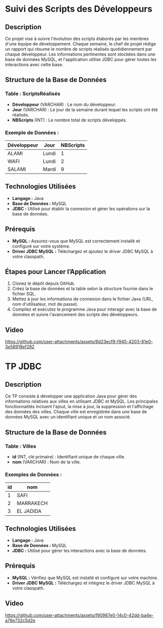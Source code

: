# Suivi des Scripts des Développeurs

## Description
Ce projet vise à suivre l'évolution des scripts élaborés par les membres d'une équipe de développement. Chaque semaine, le chef de projet rédige un rapport qui résume le nombre de scripts réalisés quotidiennement par chaque développeur. Les informations pertinentes sont stockées dans une base de données MySQL, et l'application utilise JDBC pour gérer toutes les interactions avec cette base.

## Structure de la Base de Données

### Table : ScriptsRéalisés
- **Développeur** (VARCHAR) : Le nom du développeur.
- **Jour** (VARCHAR) : Le jour de la semaine durant lequel les scripts ont été réalisés.
- **NBScripts** (INT) : Le nombre total de scripts développés.

### Exemple de Données :
| Développeur | Jour    | NBScripts |
|-------------|---------|-----------|
| ALAMI       | Lundi   | 1         |
| WAFI        | Lundi   | 2         |
| SALAMI      | Mardi   | 9         |

## Technologies Utilisées
- **Langage :** Java
- **Base de Données :** MySQL
- **JDBC :** Utilisé pour établir la connexion et gérer les opérations sur la base de données.

## Prérequis
- **MySQL :** Assurez-vous que MySQL est correctement installé et configuré sur votre système.
- **Driver JDBC MySQL :** Téléchargez et ajoutez le driver JDBC MySQL à votre classpath.

## Étapes pour Lancer l’Application
1. Clonez le dépôt depuis GitHub.
2. Créez la base de données et la table selon la structure fournie dans le fichier SQL.
3. Mettez à jour les informations de connexion dans le fichier Java (URL, nom d'utilisateur, mot de passe).
4. Compilez et exécutez le programme Java pour interagir avec la base de données et suivre l'avancement des scripts des développeurs.

## Video


https://github.com/user-attachments/assets/6d23ecf9-f945-4203-81e0-3e58918ef282


# TP JDBC 

## Description
Ce TP consiste à développer une application Java pour gérer des informations relatives aux villes en utilisant JDBC et MySQL. Les principales fonctionnalités incluent l'ajout, la mise à jour, la suppression et l'affichage des données des villes. Chaque ville est enregistrée dans une base de données MySQL avec un identifiant unique et un nom associé.

## Structure de la Base de Données

### Table : Villes
- **id** (INT, clé primaire) : Identifiant unique de chaque ville.
- **nom** (VARCHAR) : Nom de la ville.

### Exemples de Données :
| id  | nom        |
|-----|------------|
| 1   | SAFI       |
| 2   | MARRAKECH  |
| 3   | EL JADIDA  |

## Technologies Utilisées
- **Langage :** Java
- **Base de Données :** MySQL
- **JDBC :** Utilisé pour gérer les interactions avec la base de données.

## Prérequis
- **MySQL :** Vérifiez que MySQL est installé et configuré sur votre machine.
- **Driver JDBC MySQL :** Téléchargez et intégrez le driver JDBC MySQL à votre classpath.
## Video
https://github.com/user-attachments/assets/f90987e0-14c0-42dd-ba4e-a78e732c5d2e


